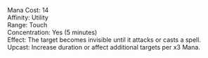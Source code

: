 Mana Cost: 14  
Affinity: Utility  
Range: Touch  
Concentration: Yes (5 minutes)  
Effect: The target becomes invisible until it attacks or casts a spell.  
Upcast: Increase duration or affect additional targets per x3 Mana.